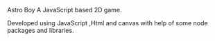 Astro Boy A JavaScript based 2D game.

Developed using JavaScript ,Html and canvas with help of some node packages and libraries.